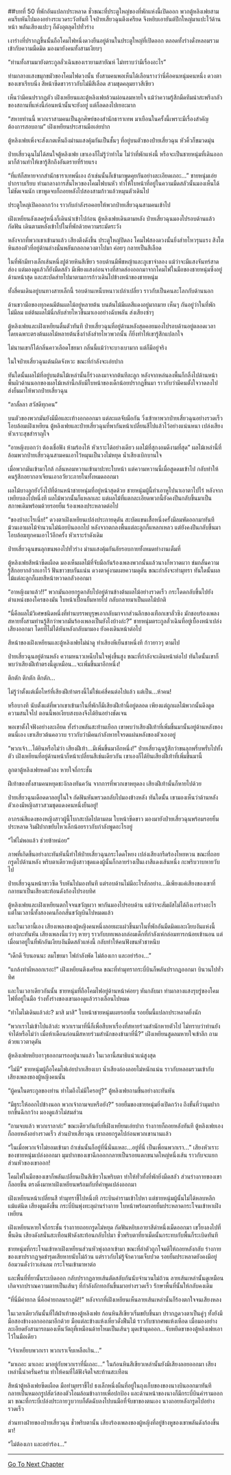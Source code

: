 ##บทที่ 50 ที่พักอันแปลกประหลาด
ชั่วขณะที่ประตูใหญ่ของที่พักแห่งนี้เปิดออก พวกตู้หลิงเฟยสามคนรีบหันไปมองอย่างระแวดระวังทันที ใจป๋ายเสี่ยวฉุนตึงเครียด จึงหยิบเอายันต์ปึกใหญ่มาแปะไว้ด้านหน้า พลันเสียงแปะๆ ก็ดังอุตลุดไปทั่วร่าง

เงาร่างที่ปรากฏขึ้นนั้นถือโคมไฟหนึ่งดวงยืนอยู่ด้านในประตูใหญ่ที่เปิดออก ตลอดทั้งร่างดั่งหลอมรวมเข้ากับความมืดมิด มองมายังคนทั้งสามเงียบๆ

“ท่านทั้งสามมายังตระกูลลั่วเฉินของเรายามสายัณห์ ไม่ทราบว่ามีเรื่องอะไร”

ท่ามกลางแสงขมุกขมัวของโคมไฟดวงนั้น ทั้งสามคนพอเห็นได้เลือนรางว่านี่คือคนหนุ่มคนหนึ่ง ดวงตาของเขาเรียบนิ่ง สีหน้าซีดขาวราวกับไม่มีสีเลือด สวมชุดคลุมยาวสีเขียว

เห็นว่ามีคนปรากฏตัว เฝิงเหยียนและตู้หลิงเฟยล้วนผ่อนลมหายใจ แม้ว่าความรู้สึกมืดทึมน่าสะพรึงกลัวของสถานที่แห่งนี้ก่อนหน้านั้นจะยังอยู่ แต่ก็ลดลงไปเยอะมาก

“สหายท่านนี้ พวกเราสามคนเป็นลูกศิษย์ของสำนักธาราเทพ มาเยือนในครั้งนี้เพราะมีเรื่องสำคัญต้องการสอบถาม” เฝิงเหยียนประสานมือเอ่ยปาก

ตู้หลิงเฟยเพิ่งจะสังเกตเห็นถึงม่านแสงคุ้มกันเป็นชั้นๆ ที่อยู่บนตัวของป๋ายเสี่ยวฉุน หัวคิ้วก็ขมวดมุ่น

ป๋ายเสี่ยวฉุนไม่ได้สนใจตู้หลิงเฟย เขาเองก็ไม่รู้ว่าทำไม ไม่ว่าที่พักแห่งนี้ หรือจะเป็นชายหนุ่มที่เดินออกมาก็ล้วนทำให้เขารู้สึกถึงอันตรายที่ร้ายแรง

“ที่แท้ก็สหายจากสำนักธาราเทพนี่เอง ถ้าเช่นนั้นก็เข้ามาพูดคุยกันอย่างละเอียดเถอะ...” ชายหนุ่มเอ่ยปากราบเรียบ ท่ามกลางการสั่นไหวของโคมไฟบนหัว ทำให้ใบหน้าที่อยู่ในความมืดสลัวนั้นมองเห็นได้ไม่ชัดเจนนัก เขาพูดจบก็ถอยหลังไปสองสามก้าวแล้วหมุนตัวเดินไป

ประตูใหญ่เปิดออกกว้าง ราวกับกำลังรอคอยให้พวกป๋ายเสี่ยวฉุนสามคนเข้าไป

เฝิงเหยียนลังเลครู่หนึ่งก็เดินนำเข้าไปก่อน ตู้หลิงเฟยเดินตามหลัง ป๋ายเสี่ยวฉุนมองไปรอบด้านแล้วกัดฟัน เดินตามหลังเข้าไปในที่พักด้วยความระมัดระวัง

หลังจากที่พวกเขาเข้ามาแล้ว เสียงตึงดังขึ้น ประตูใหญ่ปิดลง โคมไฟสองดวงนั้นยิ่งส่ายไหวรุนแรง สิงโตหินสองตัวที่อยู่ด้านล่างนั่นพลันกลอกดวงตาไปมา ค่อยๆ กลายเป็นสีเลือด

ในที่พักมีทางเล็กเส้นหนึ่งปูด้วยหินสีเขียว รอบด้านมีพืชหญ้าและภูเขาจำลอง แม้ว่าจะมีแสงจันทร์สาดส่อง แต่มองดูแล้วก็ยังมืดสลัว มีเพียงแสงอ่อนจางที่สาดส่องออกมาจากโคมไฟในมือของชายหนุ่มซึ่งอยู่ด้านหน้าสุด และสะบัดส่ายไปมาตามการก้าวเดินไปข้างหน้าของชายหนุ่ม

ทั้งสี่คนเดินอยู่บนทางสายเล็กนี้ รอบด้านเหน็บหนาวเปล่าเปลี่ยว ราวกับเป็นคนละโลกกับด้านนอก

ด้านขวามือของทุกคนมีต้นผลไม้อยู่หลายต้น บนต้นไม้มีผลสีแดงอยู่มากมาย เห็นๆ กันอยู่ว่าในที่พักไม่มีลม แต่ต้นผลไม้นี่กลับส่ายไหวขึ้นมาเองอย่างฉับพลัน ส่งเสียงซ่าๆ

ตู้หลิงเฟยและเฝิงเหยียนตื่นตัวทันที ป๋ายเสี่ยวฉุนที่อยู่ด้านหลังสุดคอยมองไปรอบด้านอยู่ตลอดเวลา โดยเฉพาะตรงต้นผลไม้หลายต้นซึ่งกำลังส่ายไหวพวกนั้น ก็ยิ่งทำให้เขารู้สึกแปลกใจ

ไม่นานเขาก็ได้กลิ่นคาวเลือดโชยมา กลิ่นนี้แม้ว่าจะบางเบามาก แต่ก็มีอยู่จริง

ในใจป๋ายเสี่ยวฉุนเต้นผิดจังหวะ ขณะที่กำลังจะเอ่ยปาก

ทันใดนั้นผลไม้ที่อยู่บนต้นไม้เหล่านั้นก็ร่วงลงมาจากต้นทีละลูก หลังจากหล่นลงพื้นก็กลิ้งไปด้านหน้า พื้นผิวด้านนอกของผลไม้เหล่านี้กลับมีใบหน้าของเด็กน้อยปรากฏขึ้นมา ราวกับว่ามีคนตั้งใจวาดลงไป ส่งยิ้มมาให้พวกป๋ายเสี่ยวฉุน

“ลาลั้ลลา สวัสดีทุกคน”

บนตัวของพวกมันยังมีมือและเท้างอกออกมา แต่ละผลจับมือกัน วิ่งเข้าหาพวกป๋ายเสี่ยวฉุนอย่างรวดเร็ว โอบล้อมเฝิงเหยียน ตู้หลิงเฟยและป๋ายเสี่ยวฉุนที่พากันหน้าเปลี่ยนสีไปแล้วไว้อย่างแน่นหนา เปล่งเสียงหัวเราะสุขสำราญใจ

“อาหญิงบอกว่า ต้องเชื่อฟัง ห้ามร้องไห้ หัวเราะได้อย่างเดียว ผลไม้ที่สุกงอมดีงามที่สุด” ผลไม้เหล่านี้ที่ล้อมพวกป๋ายเสี่ยวฉุนสามคนเอาไว้หมุนเป็นวงไม่หยุด น้ำเสียงเบิกบานใจ

เมื่อพวกมันเข้ามาใกล้ กลิ่นหอมหวานเข้ามาปะทะใบหน้า แต่ความหวานนี้เมื่อสูดดมเข้าไป กลับทำให้คนรู้สึกอยากอาเจียนเอาอวัยวะภายในทั้งหมดออกมา

ผลไม้บางลูกยังวิ่งไปที่ด้านหน้าชายหนุ่มที่อยู่หน้าสุดด้วย ชายหนุ่มผู้นี้ทำเอาหูไปนาเอาตาไปไร่ หลังจากเหยียบลงไปหนึ่งที ผลไม้พวกนั้นก็แหลกเละ แต่ผลไม้ที่แตกละเอียดพวกนี้ยังคงปีนกลับขึ้นมาเป็นสภาพเดิมพร้อมด้วยรอยยิ้ม ร้องเพลงประหลาดต่อไป

“ของบ้าอะไรเนี่ย!” ดวงตาเฝิงเหยียนเปล่งประกายดุดัน สะบัดแขนเสื้อหนึ่งครั้งมีลมพัดออกมาทันที ม้วนเอาผลไม้จำนวนไม่น้อยบินออกไป หลังจากตกลงพื้นแต่ละลูกก็แหลกเหลว แต่ยังคงปีนกลับขึ้นมาโอบล้อมทุกคนเอาไว้อีกครั้ง หัวเราะร่าดังเดิม

ป๋ายเสี่ยวฉุนขนลุกขนพองไปทั่วร่าง ม่านแสงคุ้มกันภัยรอบกายทั้งหมดทำงานเต็มที่

ตู้หลิงเฟยสีหน้าซีดเผือด มองเห็นผลไม้ที่จับมือกันร้องเพลงพวกนั้นแล้วนางก็หวาดผวา ข่มกลั้นความรู้สึกอยากอ้วกเอาไว้ ฟันขาวขบกันแน่น ดวงตาคู่งามเผยความดุดัน ขณะกำลังจะทำมุทรา ทันใดนั้นผลไม้แต่ละลูกก็เผยสีหน้าหวาดกลัวออกมา

“อาหญิงมาแล้ว!!” พวกมันถอยกรูดกลับไปอยู่ด้านข้างต้นผลไม้อย่างรวดเร็ว กระโดดกลับขึ้นไปยังตำแหน่งของใครของมัน ใบหน้าเปื้อนยิ้มหายไป กลับกลายมาเป็นผลไม้ปกติ

“นี่คือผลไม้วิเศษชนิดหนึ่งที่ท่านบรรพบุรุษเอากลับมาจากส่วนลึกของเทือกเขาลั่วซิง มักชอบร้องเพลง สหายทั้งสามท่านรู้สึกว่าพวกมันร้องเพลงเป็นยังไงบ้างล่ะ?” ชายหนุ่มตระกูลลั่วเฉินที่อยู่เบื้องหน้าเปล่งเสียงออกมา โดยที่ไม่ได้หันหลังกลับมามอง ยังคงเดินหน้าต่อไป

สีหน้าของเฝิงเหยียนและตู้หลิงเฟยไม่น่าดู ทำเสียงหึเย็นชาหนึ่งที ก้าวยาวๆ ตามไป

ป๋ายเสี่ยวฉุนอยู่ด้านหลัง ความหนาวเหน็บในใจพุ่งขึ้นสูง ขณะที่กำลังจะเดินหน้าต่อไป ทันใดนั้นเขาก็พบว่าเสียงฝีเท้าตรงนี้ดูเหมือน...จะเพิ่มขึ้นมาอีกหนึ่ง!

ตึกตัก ตึกตัก ตึกตัก...

ไม่รู้ว่าตั้งแต่เมื่อไหร่ที่เสียงฝีเท้าตรงนี้ไม่ใช่แค่สี่คนต่อไปแล้ว แต่เป็น...ห้าคน!

หรือบางที นับตั้งแต่ที่พวกเขาเข้ามาในที่พักก็มีเสียงฝีเท้านี้อยู่ตลอด เพียงแต่ถูกผลไม้พวกนั้นดึงดูดความสนใจไป ตอนนี้พอเงียบสงบลงจึงได้ยินอย่างชัดเจน

พอเขาตั้งใจฟังอย่างละเอียด ทั้งร่างพลันสะท้านเยือก เขาพบว่าเสียงฝีเท้าที่เพิ่มขึ้นมานั้นอยู่ด้านหลังของตนนี่เอง เขาเสียวต้นคอวาบ ราวกับว่ามีคนกำลังหายใจรดแผ่นหลังของตัวเองอยู่

“พวกเจ้า...ได้ยินหรือไม่ว่า เสียงฝีเท้า...มีเพิ่มขึ้นมาอีกหนึ่ง!” ป๋ายเสี่ยวฉุนรู้สึกว่าขนลุกพรึ่บพรั่บไปทั้งตัว เฝิงเหยียนที่อยู่ด้านหน้าก็หน้าเปลี่ยนสีเช่นเดียวกัน เขาเองก็ได้ยินเสียงฝีเท้าที่เพิ่มขึ้นมานี้

ลูกตาตู้หลิงเฟยหดตัวลง หายใจถี่กระชั้น

ฝีเท้าของทั้งสามคนหยุดชะงักลงทันควัน จากการที่พวกเขาหยุดลง เสียงฝีเท้านั้นก็หายไปด้วย

ป๋ายเสี่ยวฉุนเดือดดาลอยู่ในใจ กัดฟันหันพรวดกลับไปมองข้างหลัง ทันใดนั้น เขามองเห็นว่าด้านหลังตัวเองมีหญิงสาวสวมชุดแดงคนหนึ่งยืนอยู่!

อาภรณ์สีแดงของหญิงสาวผู้นี้โบกสะบัดไปตามลม ใบหน้าซีดขาว มองมายังป๋ายเสี่ยวฉุนพร้อมรอยยิ้มประหลาด ริมฝีปากขยับไหวเล็กน้อยราวกับกำลังพูดอะไรอยู่

“ไฟไม่พอแล้ว ช่วยข้าหน่อย”

ภาพที่เกิดขึ้นอย่างกะทันหันนี้ทำให้ป๋ายเสี่ยวฉุนกระโดดโหยง เปล่งเสียงกรีดร้องโหยหวน ขณะที่ถอยกรูดไปด้านหลัง พริบตาเดียวหญิงสาวชุดแดงผู้นั้นก็กลายร่างเป็นเงาสีแดงเส้นหนึ่ง กะพริบวาบหายวับไป

ป๋ายเสี่ยวฉุนหน้าขาวซีด รีบหันไปมองทันที แต่รอบด้านไม่มีอะไรสักอย่าง...มีเพียงแค่เสียงของเขาที่กลายมาเป็นเสียงสะท้อนดังก้องไปรอบทิศ

ตู้หลิงเฟยและเฝิงเหยียนตกใจจนขวัญผวา พากันมองไปรอบด้าน แม้ว่าจะสัมผัสไม่ได้ถึงเงาร่างอะไร แต่ในเวลานี้ทั้งสองคนก็อกสั่นขวัญบินไปหมดแล้ว

และในเวลานี้เอง เสียงเพลงของผู้หญิงคนหนึ่งลอยผะแผ่วขึ้นมาในที่พักอันมืดมิดและเงียบงันแห่งนี้อย่างกะทันหัน เสียงเพลงนี้แว่วๆ หายๆ ราวกับบทเพลงกล่อมเด็กที่กำลังเห่กล่อมทารกน้อยเข้านอน แต่เมื่อมาอยู่ในที่พักอันเงียบงันมืดสลัวแห่งนี้ กลับทำให้คนฟังขนหัวชาหนึบ

“เด็กดี รีบนอนนะ ลมโชยมา ไฟกำลังพัด ไม่ต้องเกา และอย่าร้อง...”

“แกล้งทำผีหลอกเรอะ!” เฝิงเหยียนตึงเครียด ขณะที่ทำมุทรากระบี่บินก็พลันปรากฏออกมา บินวนไปทั่วทิศ

และในเวลาเดียวกันนั้น ชายหนุ่มที่ถือโคมไฟอยู่ด้านหน้าค่อยๆ หันกลับมา ท่ามกลางแสงรุบรู่ของโคมไฟที่อยู่ในมือ ร่างทั้งร่างของเขามองดูแล้วรางเลือนไปหมด

“ทำไมไม่เดินแล้วล่ะ? มาสิ มาสิ” ใบหน้าชายหนุ่มเผยรอยยิ้ม รอยยิ้มนี้แปลกประหลาดยิ่งนัก

“พวกเราไม่เข้าไปแล้วล่ะ พวกเรามาที่นี่ก็เพื่อสืบหาเรื่องที่สหายร่วมสำนักหายตัวไป ไม่ทราบว่าท่านยังจำได้หรือไม่ว่า เมื่อห้าเดือนก่อนมีสหายร่วมสำนักของข้ามาที่นี่?” เฝิงเหยียนสูดลมหายใจเข้าลึก ถามด้วยแววตาดุดัน

ตู้หลิงเฟยหยิบอาวุธออกมารออยู่นานแล้ว ในเวลานี้สมาธิแน่วแน่สูงสุด

“ไม่มี” ชายหนุ่มผู้ถือโคมไฟเอ่ยปากเสียงเบา น้ำเสียงล่องลอยไม่หนักแน่น ราวกับหลอมรวมเข้ากับเสียงเพลงของผู้หญิงคนนั้น

“ผู้คนในตระกูลของท่าน ทำไมถึงไม่มีใครอยู่?” ตู้หลิงเฟยถามขึ้นอย่างกะทันหัน

“มีธุระให้ออกไปข้างนอก พวกเจ้าถามจบหรือยัง?” รอยยิ้มของชายหนุ่มยิ่งเปิดกว้าง ถึงขั้นที่ว่ามุมปากยกขึ้นฉีกกว้าง มองดูแล้วไม่สมส่วน

“ถามจบแล้ว พวกเราลาล่ะ” ขณะเดียวกันกับที่เฝิงเหยียนเอ่ยปาก ร่างกายก็ถอยหลังทันที ตู้หลิงเฟยเองก็ถอยหลังอย่างรวดเร็ว ส่วนป๋ายเสี่ยวฉุน เขาถอยกรูดไปก่อนพวกเขานานแล้ว

“ในเมื่อพวกเจ้าไม่ยอมเข้ามา ถ้าเช่นนั้นก็อยู่ที่นี่นั่นแหละ...อยู่ที่นี่ เป็นเพื่อนพวกเรา...” เสียงหัวเราะของชายหนุ่มเปล่งออกมา มุมปากของเขาฉีกออกกลายเป็นรอยแตกขนาดใหญ่หนึ่งเส้น ราวกับจะแยกส่วนหัวของเขาออก!

โคมไฟในมือของเขาก็พลันเปลี่ยนเป็นสีเขียวในพริบตา ทำให้ทั่วทั้งที่พักยิ่งมืดสลัว ส่วนร่างกายของเขาก็ลอยขึ้น ตรงดิ่งมาหาเฝิงเหยียนพร้อมกับที่คำพูดเปล่งออกมา

เฝิงเหยียนหน้าเปลี่ยนสี ทำมุทราชี้ไปหนึ่งที กระบินคำรามเข้าไปหา แต่ชายหนุ่มผู้นั้นไม่ได้หลบหลีกแม้แต่นิด เสียงตูมดังขึ้น กระบี่บินพุ่งทะลุผ่านร่างกาย ใบหน้าพร้อมรอยยิ้มประหลาดกระโจนเข้าหาเฝิงเหยียน

เฝิงเหยียนหายใจถี่กระชั้น ร่างกายถอยกรูดไม่หยุด กัดฟันหยิบเอายาสีดำหนึ่งเม็ดออกมา เขวี้ยงลงไปที่พื้นดิน เสียงดังสนั่นสะเทือนฟ้าดังสะท้อนกลับไปมา ชั่วพริบตาที่ยาเม็ดนั้นกระทบกับพื้นก็ระเบิดทันที

ชายหนุ่มที่กระโจนเข้าหาเฝิงเหยียนส่วนหัวพุ่งถลาเข้ามา ขณะที่ลำตัวถูกโจมตีให้ถอยหลังกลับ ร่างกายของเขาปรากฏจุดชำรุดเสียหายนับไม่ถ้วน แต่ราวกับไม่รู้จักความเจ็บปวด รอยยิ้มประหลาดยังคงมีอยู่ อ้อมวนดั่งว่าวเล่นลม กระโจนเข้ามาหาต่อ

และพื้นที่ที่ยานั้นระเบิดออก กลับปรากฏลายเส้นตัดสลับกันนับจำนวนไม่ถ้วน ลายเส้นเหล่านั้นดูเหมือนเกิดจากปราณความตายเป็นเส้นๆ ที่กำลังถักทอกันขึ้นมาอย่างรวดเร็ว รักษาพื้นที่นั้นให้กลับคงเดิม

“ที่นี่มีค่ายกล นี่คือค่ายกลนรกภูมิ!!” หลังจากที่เฝิงเหยียนเห็นลายเส้นเหล่านั้นก็ร้องตกใจจนเสียงหลง

ในเวลาเดียวกันนั้นที่ใต้ฝ่าเท้าของตู้หลิงเฟย ก้อนหินสีเขียวเริ่มขยับขึ้นมา ปรากฏดวงตาเป็นคู่ๆ ทั้งยังมีมือสองข้างงอกออกมาอีกด้วย มือแต่ละข้างแห้งเหี่ยวดั่งฟืนไม้ ราวกับซากศพแห้งเหือด เมื่อมองอย่างละเอียดยังสามารถมองเห็นวัตถุที่เหมือนด้ายไหมเป็นเส้นๆ มุดเข้ามุดออก...จับหยึดขาของตู้หลิงเฟยเอาไว้ในมือเดียว

“เจ้าเหยียบพวกเรา พวกเราเจ็บเหลือเกิน...”

“มาเถอะ มาเถอะ มาอยู่กับพวกเราที่นี่เถอะ...” ในก้อนหินสีเขียวเหล่านั้นยังมีเสียงลอยออกมา เสียงเหล่านี้น่าครั่นคร้าม ทำให้คนที่ได้ฟังจิตใจสะท้านสะเทือน

สีหน้าตู้หลิงเฟยซีดเผือด มือทำมุทราชี้ไป ธงเล็กหนึ่งผืนที่อยู่ในถุงเก็บของของนางบินออกมาทันที กลายเป็นหมอกรูปสัตว์สองตัวโอมล้อมข้างกายเพื่อปกป้อง และด้านหน้าของนางก็มีกระบี่บินคำรามออกมา ขณะที่กระบี่เปล่งประกายวูบวาบก็ตัดฉับลงไปบนมือที่จับขาของตนเอง นางถอยหลังกรูดไปอย่างรวดเร็ว

ส่วนทางฝ่ายของป๋ายเสี่ยวฉุน ชั่วพริบตานั้น เสียงร้องเพลงของผู้หญิงที่อยู่ข้างหูของเขาพลันดังก้องขึ้นมา!

“ไม่ต้องเกา และอย่าร้อง...”

---------



[Go To Next Chapter]( ./51.md)